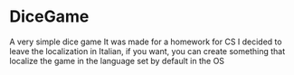# DiceGame
A very simple dice game
It was made for a homework for CS
I decided to leave the localization in Italian, if you want, you can create something that localize the game in the language set by default in the OS
